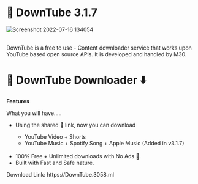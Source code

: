 # 🚀 DownTube 3.1.7
![Screenshot 2022-07-16 134054](https://user-images.githubusercontent.com/58429743/179346538-5ce4a391-3228-45ca-ac03-0ccf1eff5973.png)

<br>DownTube is a free to use - Content downloader service that works upon YouTube based open source APIs. It is developed and handled by M30.

# 🚀 DownTube Downloader ⬇️
<span><strong>Features</strong></span>
          <span><p>What you will have.....</p>
            <ul>
              <li>Using the shared 🔗 link, now you can download </li>
                <ul>
                <li>YouTube Video + Shorts</li>
                <li>YouTube Music + Spotify Song + Apple Music (Added in v3.1.7)</li>  
                </ul>
              <li>100% Free + Unlimited downloads with No Ads 🤯.</li>
              <li>Built with Fast and Safe nature.</li>
            </ul>
          </span>
 <p>
Download Link: https://DownTube.3058.ml          
</p>
